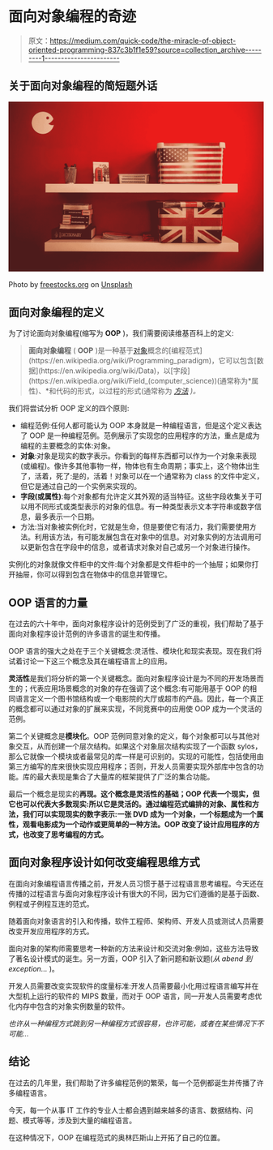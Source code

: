 # 面向对象编程的奇迹

> 原文：<https://medium.com/quick-code/the-miracle-of-object-oriented-programming-837c3b1f1e59?source=collection_archive---------1----------------------->

## 关于面向对象编程的简短题外话

![](img/67e434de631a21c200d4cf7665d0e222.png)

Photo by [freestocks.org](https://unsplash.com/@freestocks?utm_source=medium&utm_medium=referral) on [Unsplash](https://unsplash.com?utm_source=medium&utm_medium=referral)

## 面向对象编程的定义

为了讨论面向对象编程(缩写为 **OOP** )，我们需要阅读维基百科上的定义:

> **面向对象编程** ( **OOP** )是一种基于[对象](https://en.wikipedia.org/wiki/Object_(computer_science))概念的[编程范式](https://en.wikipedia.org/wiki/Programming_paradigm)，它可以包含[数据](https://en.wikipedia.org/wiki/Data)，以[字段](https://en.wikipedia.org/wiki/Field_(computer_science))(通常称为*属性)、*和代码的形式，以过程的形式(通常称为 [*方法*](https://en.wikipedia.org/wiki/Method_(computer_science)) *)。*

我们将尝试分析 OOP 定义的四个原则:

*   编程范例:任何人都可能认为 OOP 本身就是一种编程语言，但是这个定义表达了 OOP 是一种编程范例。范例展示了实现您的应用程序的方法，重点是成为编程的主要概念的实体:对象。
*   **对象**:对象是现实的数字表示。你看到的每样东西都可以作为一个对象来表现(或编程)。像许多其他事物一样，物体也有生命周期；事实上，这个物体出生了，活着，死了:是的，活着！对象可以在一个通常称为 class 的文件中定义，但它是通过自己的一个实例来实现的。
*   **字段(或属性)**:每个对象都有允许定义其外观的适当特征。这些字段收集关于可以用不同形式或类型表示的对象的信息。有一种类型表示文本字符串或数字信息，最多表示一个日期。
*   方法:当对象被实例化时，它就是生命，但是要使它有活力，我们需要使用方法。利用该方法，有可能发展包含在对象中的信息。对对象实例的方法调用可以更新包含在字段中的信息，或者请求对象对自己或另一个对象进行操作。

实例化的对象就像文件柜中的文件:每个对象都是文件柜中的一个抽屉；如果你打开抽屉，你可以得到包含在物体中的信息并管理它。

## OOP 语言的力量

在过去的六十年中，面向对象程序设计的范例受到了广泛的重视，我们帮助了基于面向对象程序设计范例的许多语言的诞生和传播。

OOP 语言的强大之处在于三个关键概念:灵活性、模块化和现实表现。现在我们将试着讨论一下这三个概念及其在编程语言上的应用。

**灵活性**是我们将分析的第一个关键概念。面向对象程序设计是为不同的开发场景而生的；代表应用场景概念的对象的存在强调了这个概念:有可能用基于 OOP 的相同语言定义一个图书馆结构或一个电影院的大厅或超市的产品。因此，每一个真正的概念都可以通过对象的扩展来实现，不同竞赛中的应用使 OOP 成为一个灵活的范例。

第二个关键概念是**模块化**。OOP 范例同意对象的定义，每个对象都可以与其他对象交互，从而创建一个层次结构。如果这个对象层次结构实现了一个函数 sylos，那么它就像一个模块或者最常见的库一样是可识别的。实现的可能性，包括使用由第三方编写的库来很快实现应用程序；否则，开发人员需要实现外部库中包含的功能。库的最大表现是集合了大量库的框架提供了广泛的集合功能。

最后一个概念是现实的**再现。这个概念是灵活性的基础；OOP 代表一个现实，但它也可以代表大多数现实:所以它是灵活的。通过编程范式编排的对象、属性和方法，我们可以实现现实的数字表示:一张 DVD 成为一个对象，一个标题成为一个属性，观看电影成为一个动作或更简单的一种方法。OOP 改变了设计应用程序的方式，也改变了思考编程的方式。**

## 面向对象程序设计如何改变编程思维方式

在面向对象编程语言传播之前，开发人员习惯于基于过程语言思考编程。今天还在传播的过程语言与面向对象程序设计有很大的不同，因为它们遵循的是基于函数、例程或子例程互连的范式。

随着面向对象语言的引入和传播，软件工程师、架构师、开发人员或测试人员需要改变开发应用程序的方式。

面向对象的架构师需要思考一种新的方法来设计和交流对象:例如，这些方法导致了著名设计模式的诞生。另一方面，OOP 引入了新问题和新议题(*从 abend 到 exception…* )。

开发人员需要改变实现软件的度量标准:开发人员需要最小化用过程语言编写并在大型机上运行的软件的 MIPS 数量，而对于 OOP 语言，同一开发人员需要考虑优化内存中包含的对象实例数量的软件。

*也许从一种编程方式跳到另一种编程方式很容易，也许可能，或者在某些情况下不可能…*

## 结论

在过去的几年里，我们帮助了许多编程范例的繁荣，每一个范例都诞生并传播了许多编程语言。

今天，每一个从事 IT 工作的专业人士都会遇到越来越多的语言、数据结构、问题、模式等等，涉及到大量的编程语言。

在这种情况下，OOP 在编程范式的奥林匹斯山上开拓了自己的位置。